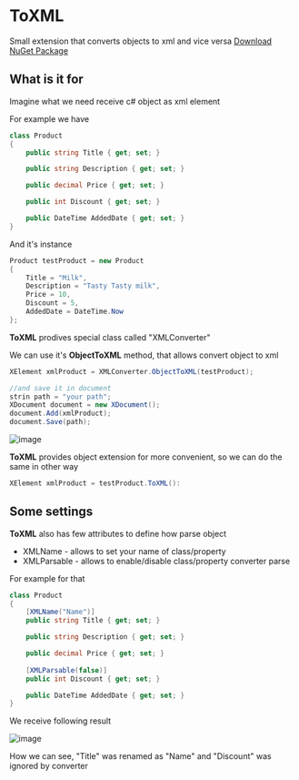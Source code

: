 # ToXML
Small extension that converts objects to xml and vice versa
[Download NuGet Package](https://www.nuget.org/packages/OSRMLib/)

## What is it for
Imagine what we need receive c# object as xml element

For example we have

```c#
class Product
{
    public string Title { get; set; }

    public string Description { get; set; }

    public decimal Price { get; set; }

    public int Discount { get; set; }

    public DateTime AddedDate { get; set; }
}
```
And it's instance
```c#
Product testProduct = new Product
{
    Title = "Milk",
    Description = "Tasty Tasty milk",
    Price = 10,
    Discount = 5,
    AddedDate = DateTime.Now
};
```

**ToXML** prodives special class called "XMLConverter"

We can use it's **ObjectToXML** method, that allows convert object to xml
```c#
XElement xmlProduct = XMLConverter.ObjectToXML(testProduct);

//and save it in document
strin path = "your path";
XDocument document = new XDocument();
document.Add(xmlProduct);
document.Save(path);
```
![image](https://user-images.githubusercontent.com/33997732/157474735-02b0ee1e-8a43-4dd2-a3fb-eb621702774c.png)

**ToXML** provides object extension for more convenient, so we can do the same in other way
```c#
XElement xmlProduct = testProduct.ToXML():
```

## Some settings
**ToXML** also has few attributes to define how parse object
+ XMLName - allows to set your name of class/property
+ XMLParsable - allows to enable/disable class/property converter parse

For example for that

```c# 
class Product
{
    [XMLName("Name")]
    public string Title { get; set; }

    public string Description { get; set; }

    public decimal Price { get; set; }
    
    [XMLParsable(false)]
    public int Discount { get; set; }

    public DateTime AddedDate { get; set; }
}
```

We receive following result

![image](https://user-images.githubusercontent.com/33997732/157717907-7bcc886b-b0fe-411a-959b-f9f23cb91c33.png)

How we can see, "Title" was renamed as "Name" and "Discount" was ignored by converter


